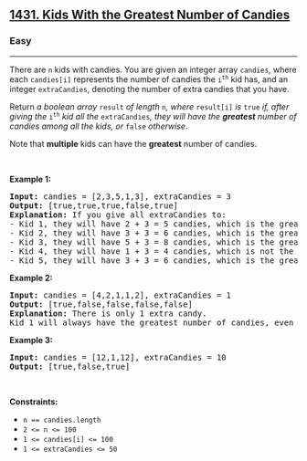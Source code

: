 <h2><a href="https://leetcode.com/problems/kids-with-the-greatest-number-of-candies/">1431. Kids With the Greatest Number of Candies</a></h2><h3>Easy</h3><hr><div style="user-select: auto;"><p style="user-select: auto;">There are <code style="user-select: auto;">n</code> kids with candies. You are given an integer array <code style="user-select: auto;">candies</code>, where each <code style="user-select: auto;">candies[i]</code> represents the number of candies the <code style="user-select: auto;">i<sup style="user-select: auto;">th</sup></code> kid has, and an integer <code style="user-select: auto;">extraCandies</code>, denoting the number of extra candies that you have.</p>

<p style="user-select: auto;">Return <em style="user-select: auto;">a boolean array </em><code style="user-select: auto;">result</code><em style="user-select: auto;"> of length </em><code style="user-select: auto;">n</code><em style="user-select: auto;">, where </em><code style="user-select: auto;">result[i]</code><em style="user-select: auto;"> is </em><code style="user-select: auto;">true</code><em style="user-select: auto;"> if, after giving the </em><code style="user-select: auto;">i<sup style="user-select: auto;">th</sup></code><em style="user-select: auto;"> kid all the </em><code style="user-select: auto;">extraCandies</code><em style="user-select: auto;">, they will have the <strong style="user-select: auto;">greatest</strong> number of candies among all the kids</em><em style="user-select: auto;">, or </em><code style="user-select: auto;">false</code><em style="user-select: auto;"> otherwise</em>.</p>

<p style="user-select: auto;">Note that <strong style="user-select: auto;">multiple</strong> kids can have the <strong style="user-select: auto;">greatest</strong> number of candies.</p>

<p style="user-select: auto;">&nbsp;</p>
<p style="user-select: auto;"><strong style="user-select: auto;">Example 1:</strong></p>

<pre style="user-select: auto;"><strong style="user-select: auto;">Input:</strong> candies = [2,3,5,1,3], extraCandies = 3
<strong style="user-select: auto;">Output:</strong> [true,true,true,false,true] 
<strong style="user-select: auto;">Explanation:</strong> If you give all extraCandies to:
- Kid 1, they will have 2 + 3 = 5 candies, which is the greatest among the kids.
- Kid 2, they will have 3 + 3 = 6 candies, which is the greatest among the kids.
- Kid 3, they will have 5 + 3 = 8 candies, which is the greatest among the kids.
- Kid 4, they will have 1 + 3 = 4 candies, which is not the greatest among the kids.
- Kid 5, they will have 3 + 3 = 6 candies, which is the greatest among the kids.
</pre>

<p style="user-select: auto;"><strong style="user-select: auto;">Example 2:</strong></p>

<pre style="user-select: auto;"><strong style="user-select: auto;">Input:</strong> candies = [4,2,1,1,2], extraCandies = 1
<strong style="user-select: auto;">Output:</strong> [true,false,false,false,false] 
<strong style="user-select: auto;">Explanation:</strong> There is only 1 extra candy.
Kid 1 will always have the greatest number of candies, even if a different kid is given the extra candy.
</pre>

<p style="user-select: auto;"><strong style="user-select: auto;">Example 3:</strong></p>

<pre style="user-select: auto;"><strong style="user-select: auto;">Input:</strong> candies = [12,1,12], extraCandies = 10
<strong style="user-select: auto;">Output:</strong> [true,false,true]
</pre>

<p style="user-select: auto;">&nbsp;</p>
<p style="user-select: auto;"><strong style="user-select: auto;">Constraints:</strong></p>

<ul style="user-select: auto;">
	<li style="user-select: auto;"><code style="user-select: auto;">n == candies.length</code></li>
	<li style="user-select: auto;"><code style="user-select: auto;">2 &lt;= n &lt;= 100</code></li>
	<li style="user-select: auto;"><code style="user-select: auto;">1 &lt;= candies[i] &lt;= 100</code></li>
	<li style="user-select: auto;"><code style="user-select: auto;">1 &lt;= extraCandies &lt;= 50</code></li>
</ul>
</div>